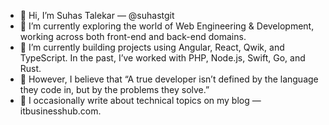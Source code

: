 - 👋 Hi, I’m Suhas Talekar — @suhastgit
- 👀 I’m currently exploring the world of Web Engineering & Development, working across both front-end and back-end domains.
- 🌱 I’m currently building projects using Angular, React, Qwik, and TypeScript. In the past, I’ve worked with PHP, Node.js, Swift, Go, and Rust.
- 💬 However, I believe that “A true developer isn’t defined by the language they code in, but by the problems they solve.”
- 💞️ I occasionally write about technical topics on my blog — itbusinesshub.com.

<!---
suhastgit/suhastgit is a ✨ special ✨ repository because its `README.md` (this file) appears on your GitHub profile.
You can click the Preview link to take a look at your changes.
--->
